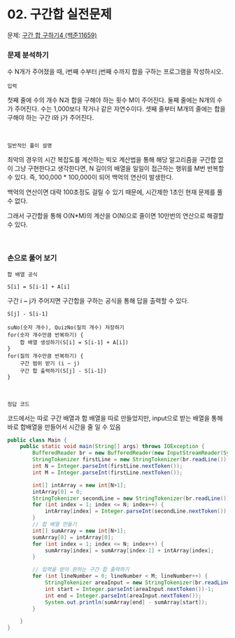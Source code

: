 # 02. 구간합 실전문제

문제: [구간 합 구하기4 (백준11659)](https://www.acmicpc.net/problem/11659)

### 문제 분석하기

수 N개가 주어졌을 때, i번째 수부터 j번째 수까지 합을 구하는 프로그램을 작성하시오.

`입력`

첫째 줄에 수의 개수 N과 합을 구해야 하는 횟수 M이 주어진다. 둘째 줄에는 N개의 수가 주어진다. 수는 1,000보다 작거나 같은 자연수이다. 셋째 줄부터 M개의 줄에는 합을 구해야 하는 구간 i와 j가 주어진다.

<br>

`일반적인 풀이 설명`

최악의 경우의 시간 복잡도를 계산하는 빅오 계산법을 통해 해당 알고리즘을 구간합 없이 그냥 구현한다고 생각한다면, N 길이의 배열을 일일이 접근하는 행위를 M번 반복할 수 있다.
즉, 100,000 * 100,000이 되어 백억의 연산이 발생한다.

백억의 연산이면 대략 100초정도 걸릴 수 있기 때문에, 시간제한 1초인 현재 문제를 풀 수 없다.

그래서 구간합을 통해 O(N*M)의 계산을 O(N)으로 줄이면 10만번의 연산으로 해결할 수 있다.

<br>

### 손으로 풀어 보기

`합 배열 공식`

```
S[i] = S[i-1] + A[i]
```

구간 i ~ j가 주어지면 구간합을 구하는 공식을 통해 답을 출력할 수 있다.

```
S[j] - S[i-1]
```

```
suNo(숫자 개수), QuizNo(질의 개수) 저장하기
for(숫자 개수만큼 반복하기) {
    합 배열 생성하기(S[i] = S[i-1] + A[i])
}
for(질의 개수만큼 반복하기) {
    구간 범위 받기 (i ~ j)
    구간 합 출력하기(S[j] - S[i-1])
}
```

<br>

`정답 코드`

코드에서는 따로 구간 배열과 합 배열을 따로 만들었지만, input으로 받는 배열을 통해 바로 합배열을 만들어서 시간을 줄 일 수 있음

```java
public class Main {
    public static void main(String[] args) throws IOException {
        BufferedReader br = new BufferedReader(new InputStreamReader(System.in));
        StringTokenizer firstLine = new StringTokenizer(br.readLine());
        int N = Integer.parseInt(firstLine.nextToken());
        int M = Integer.parseInt(firstLine.nextToken());

        int[] intArray = new int[N+1];
        intArray[0] = 0;
        StringTokenizer secondLine = new StringTokenizer(br.readLine());
        for (int index = 1; index <= N; index++) {
            intArray[index] = Integer.parseInt(secondLine.nextToken());
        }
        // 합 배열 만들기
        int[] sumArray = new int[N+1];
        sumArray[0] = intArray[0];
        for (int index = 1; index <= N; index++) {
            sumArray[index] = sumArray[index-1] + intArray[index];
        }

        // 입력을 받아 원하는 구간 합 출력하기
        for (int lineNumber = 0; lineNumber < M; lineNumber++) {
            StringTokenizer areaInput = new StringTokenizer(br.readLine());
            int start = Integer.parseInt(areaInput.nextToken())-1;
            int end = Integer.parseInt(areaInput.nextToken());
            System.out.println(sumArray[end] - sumArray[start]);
        }

    }
}
```
